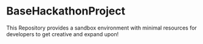 # BaseHackathonProject
This Repository provides a sandbox environment with minimal resources for developers to get creative and expand upon!
